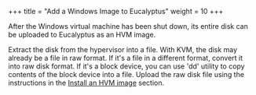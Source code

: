 +++
title = "Add a Windows Image to Eucalyptus"
weight = 10
+++

After the Windows virtual machine has been shut down, its entire disk can be uploaded to Eucalyptus as an HVM image. 

Extract the disk from the hypervisor into a file. With KVM, the disk may already be a file in raw format. If it's a file in a different format, convert it into raw disk format. If it's a block device, you can use 'dd' utility to copy contents of the block device into a file. Upload the raw disk file using the instructions in the [Install an HVM image](../image-guide/img_task_install_hvm_image.dita) section. 
